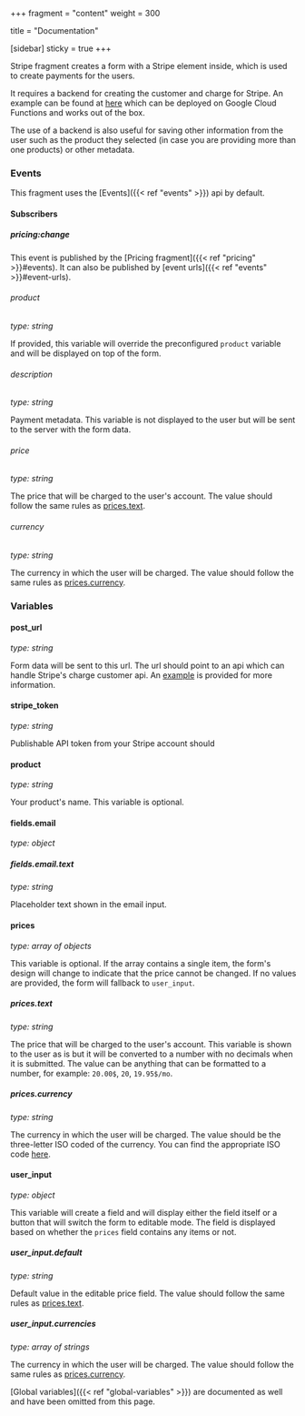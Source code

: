 +++
fragment = "content"
weight = 300

title = "Documentation"

[sidebar]
  sticky = true
+++

Stripe fragment creates a form with a Stripe element inside, which is used to create payments for the users.

It requires a backend for creating the customer and charge for Stripe. An example can be found at [here](https://syna.okkur.org/stripe-gcf) which can be deployed on Google Cloud Functions and works out of the box.

The use of a backend is also useful for saving other information from the user such as the product they selected (in case you are providing more than one products) or other metadata.

### Events

This fragment uses the [Events]({{< ref "events" >}}) api by default.

#### Subscribers

##### pricing:change

This event is published by the [Pricing fragment]({{< ref "pricing" >}}#events). It can also be published by [event urls]({{< ref "events" >}}#event-urls).

###### product
*type: string*

If provided, this variable will override the preconfigured `product` variable and will be displayed on top of the form.

###### description
*type: string*

Payment metadata. This variable is not displayed to the user but will be sent to the server with the form data.

###### price
*type: string*

The price that will be charged to the user's account. The value should follow the same rules as [prices.text](#prices-text).

###### currency
*type: string*

The currency in which the user will be charged. The value should follow the same rules as [prices.currency](#prices-currency).

### Variables

#### post_url
*type: string*

Form data will be sent to this url. The url should point to an api which can handle Stripe's charge customer api. An [example](https://syna.okkur.org/stripe-gcf) is provided for more information.

#### stripe_token
*type: string*

Publishable API token from your Stripe account should

#### product
*type: string*

Your product's name. This variable is optional.

#### fields.email
*type: object*

##### fields.email.text
*type: string*

Placeholder text shown in the email input.

#### prices
*type: array of objects*

This variable is optional. If the array contains a single item, the form's design will change to indicate that the price cannot be changed. If no values are provided, the form will fallback to `user_input`.

##### prices.text
*type: string*

The price that will be charged to the user's account. This variable is shown to the user as is but it will be converted to a number with no decimals when it is submitted. The value can be anything that can be formatted to a number, for example: `20.00$`, `20`, `19.95$/mo`.

##### prices.currency
*type: string*

The currency in which the user will be charged. The value should be the three-letter ISO coded of the currency. You can find the appropriate ISO code [here](https://stripe.com/docs/currencies#presentment-currencies).

#### user_input
*type: object*

This variable will create a field and will display either the field itself or a button that will switch the form to editable mode. The field is displayed based on whether the `prices` field contains any items or not.

##### user_input.default
*type: string*

Default value in the editable price field. The value should follow the same rules as [prices.text](#prices-text).

##### user_input.currencies
*type: array of strings*

The currency in which the user will be charged. The value should follow the same rules as [prices.currency](#prices-currency).

[Global variables]({{< ref "global-variables" >}}) are documented as well and have been omitted from this page.
